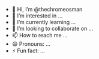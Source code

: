 - 👋 Hi, I’m @thechromeosman
- 👀 I’m interested in ...
- 🌱 I’m currently learning ...
- 💞️ I’m looking to collaborate on ...
- 📫 How to reach me ...
- 😄 Pronouns: ...
- ⚡ Fun fact: ...

<!---
thechromeosman/thechromeosman is a ✨ special ✨ repository because its `README.md` (this file) appears on your GitHub profile.
You can click the Preview link to take a look at your changes.
--->
